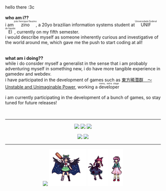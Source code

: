 hello there :3c<br><br>
<b>who am i??</b><br>
i am <ruby>zino<rt>joão henrique flauzino</rt></ruby>, a 20yo brazilian information systems student at <ruby>UNIFEI<rt>Universidade Federal de Itajubá</rt></ruby>, currently on my fifth semester.<br>
i would describe myself as someone inherently curious and investigative of the world around me, which gave me the push to start coding at all!<br>
	<br><br>
<b>what am i doing??</b><br>
while i do consider myself a generalist in the sense that i am probably adventuring myself in something new, i do have more tangible experience in gamedev and webdev.<br>
i have participated in the development of games such as <a href="https://en.touhouwiki.net/wiki/Unstable_and_Unimaginable_Power">東方稀濳群　～ Unstable and Unimaginable Power</a>, working a <ruby>developer<rt>menu, extra stage</rt></ruby><br><br>
i am currently participating in the development of a bunch of games, so stay tuned for future releases!<br>

<br>

<div align="center">
<hr>

[![](https://img.shields.io/badge/lastfm-992111)](https://www.last.fm/user/zino-lath)
[![](https://img.shields.io/badge/instagram-e1306c)](https://www.instagram.com/zino_lath/)
[![](https://img.shields.io/badge/discord-7289da)](https://discordapp.com/users/188350564130750464)


[![](https://img.shields.io/badge/os-archlinux-blue?logo=archlinux)]()
[![](https://img.shields.io/badge/wm-hyprland-blue?logo=hyprland)]()

<hr>

<img src="https://giffiles.alphacoders.com/210/210938.gif" height=160 >
<img src="https://github.com/zinoLath/zinoLath/blob/main/utsuho.png" height=120>
<img src="https://github.com/zinoLath/zinoLath/blob/main/orin.png" height=120>
<img src="https://github.com/zinoLath/zinoLath/blob/main/satori.png" height=120>
</div>
